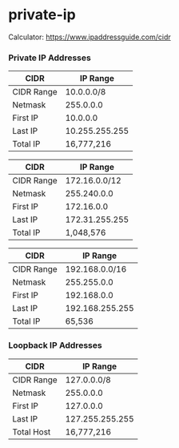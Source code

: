 # private-ip

Calculator: https://www.ipaddressguide.com/cidr

### Private IP Addresses

CIDR | IP Range
---|---
CIDR Range |10.0.0.0/8
Netmask	| 255.0.0.0
First IP | 10.0.0.0
Last IP	| 10.255.255.255
Total IP	| 16,777,216

CIDR | IP Range
---|---
CIDR Range | 172.16.0.0/12
Netmask | 255.240.0.0
First IP | 172.16.0.0
Last IP	| 172.31.255.255
Total IP | 1,048,576

CIDR | IP Range
---|---
CIDR Range | 192.168.0.0/16
Netmask	| 255.255.0.0
First IP | 192.168.0.0
Last IP	| 192.168.255.255
Total IP | 65,536

### Loopback IP Addresses

CIDR | IP Range
---|---
CIDR Range | 127.0.0.0/8
Netmask	| 255.0.0.0
First IP | 127.0.0.0
Last IP	| 127.255.255.255
Total Host | 16,777,216





